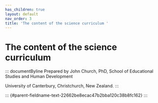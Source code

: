 ```yaml
---
has_children: true
layout: default
nav_order: 3
title: 'The content of the science curriculum '
---
```

# The content of the science curriculum 


::: documentByline
Prepared by John Church, PhD, School of Educational Studies and Human
Development

University of Canterbury, Christchurch, New Zealand.
:::

::: {#parent-fieldname-text-22662be8ecac47b2bba120c38b8fc162}
:::
